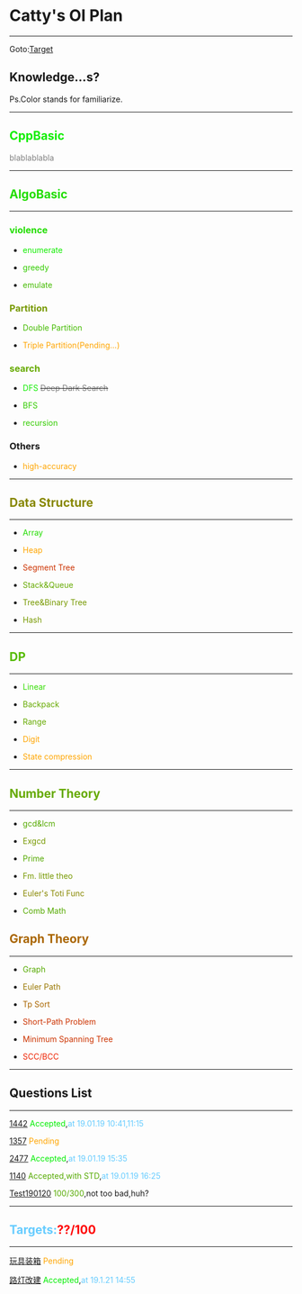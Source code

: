 # Catty's OI Plan

---
Goto:[Target](#target)


## Knowledge...s?

Ps.Color stands for familiarize.

---
## <font color=11ee00>CppBasic</font>

<font color=grey>blablablabla</font>

---

## <font color=22dd00>AlgoBasic</font>

---


### <font color=22dd00>violence</font>

- <font color=11ee00>enumerate</font>

- <font color=33cc00>greedy</font>

- <font color=44bb00>emulate</font>

### <font color=779900>Partition</font>

- <font color=44bb00>Double Partition</font>

- <font color=orange>Triple Partition(Pending...)</font>

### <font color=66aa00>search</font>

- <font color=11ee00>DFS</font>  ~~<font color=grey>Deep Dark Search</font>~~

- <font color=33cc00>BFS</font>

- <font color=33cc00>recursion</font>

### Others

- <font color= orange>high-accuracy</font>

---

## <font color=888800>Data Structure</font>

---

- <font color=22dd00>Array</font>

- <font color=orange>Heap</font>

- <font color=cc3300>Segment Tree</font>

- <font color=66aa00>Stack&Queue</font>

- <font color=779900>Tree&Binary Tree</font>
  
- <font color=779900>Hash</font>

---

## <font color=55bb00>DP</font>

---

- <font color=33dd00>Linear</font>

- <font color=66aa00>Backpack

- Range</font>

- <font color=orange>Digit
  
- State compression</font>

---

## <font color=66aa00>Number Theory</font>

---

- <font color=55aa00>gcd&lcm</font>
  
- <font color=779900>Exgcd</font>

- <font color=55aa00>Prime</font>

- <font color=779900>Fm. little theo</font>

- <font color=888800>Euler's Toti Func</font>

- <font color=55aa00>Comb Math</font>

## <font color=aa6600>Graph Theory</font>

---

- <font color=55aa00>Graph</font>
  
- <font color=997700>Euler Path</font>

- <font color=aa6600>Tp Sort</font>

- <font color=cc3300>Short-Path Problem</font>

- <font color=cc3300>Minimum Spanning Tree</font>

- <font color=ee2200>SCC/BCC</font>

---

## Questions List

---
[1442](http://192.168.110.251/problempage.php?problem_id=1442) <font color=gree>Accepted</font>,<font color=66ccff>at 19.01.19 10:41,11:15</font>

[1357](http://192.168.110.251/problempage.php?problem_id=1357) <font color=orange>Pending</font>

[2477](http://192.168.110.251/problempage.php?problem_id=2477) <font color=gree>Accepted</font>,<font color=66ccff>at 19.01.19 15:35</font>

[1140](http://192.168.110.251/problempage.php?problem_id=1140) <font color=55aa00>Accepted,with STD</font>,<font color=66ccff>at 19.01.19 16:25</font>


[Test190120](../Test190120/result.html "Result") <font color=55aa00>100/300</font>,not too bad,huh?                  

---

## <font color=66ccff><span id="target">Targets:</span></font><font color=ff0000>??/100</font>

---
[玩具装箱](http://192.168.110.251/problempage.php?problem_id=1995 "QID:WOJ1995") <font color=orange>Pending</font>

[路灯改建](http://192.168.110.251/problempage.php?problem_id=4161 "QID:WOJ4161") <font color=gree>Accepted</font>,<font color=66ccff>at 19.1.21 14:55</font>



